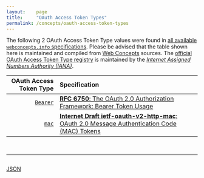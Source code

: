 ```yaml
---
layout:    page
title:     "OAuth Access Token Types"
permalink: /concepts/oauth-access-token-types
---
```




The following 2 OAuth Access Token Type values were found in [all available `webconcepts.info` specifications](/specs). Please be advised that the table shown here is maintained and compiled from [Web Concepts](/) sources. The [official OAuth Access Token Type registry](http://www.iana.org/assignments/oauth-parameters/oauth-parameters.xhtml#token-types) is maintained by the [*Internet Assigned Numbers Authority (IANA)*](http://www.iana.org/).

OAuth Access Token Type | Specification
-------: | :-------
[`Bearer`](/concepts/oauth-access-token-type/Bearer) | [**RFC 6750**: The OAuth 2.0 Authorization Framework: Bearer Token Usage](/specs/IETF/RFC/6750 "This specification describes how to use bearer tokens in HTTP requests to access OAuth 2.0 protected resources. Any party in possession of a bearer token (a &#34;bearer&#34;) can use it to get access to the associated resources (without demonstrating possession of a cryptographic key). To prevent misuse, bearer tokens need to be protected from disclosure in storage and in transport.")
[`mac`](/concepts/oauth-access-token-type/mac) | [**Internet Draft ietf-oauth-v2-http-mac**: OAuth 2.0 Message Authentication Code (MAC) Tokens](/specs/IETF/I-D/ietf-oauth-v2-http-mac "This specification describes how to use MAC Tokens in HTTP requests to access OAuth 2.0 protected resources.  An OAuth client willing to access a protected resource needs to demonstrate possession of a cryptographic key by using it with a keyed message digest function to the request. The document also defines a key distribution protocol for obtaining a fresh session key.")

<br/>
<hr/>

<p style="float : left"><a href="oauth-access-token-types.json" title="JSON representing all values for this Web Concept">JSON</a></p>
